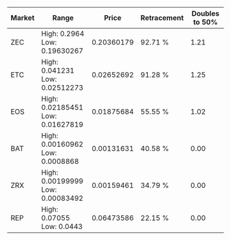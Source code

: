 | Market | Range | Price| Retracement | Doubles to 50% |
| --- | --- | --- | --- | --- |
| ZEC | High: 0.2964<br />Low: 0.19630267 | 0.20360179 | 92.71 % | 1.21 |
| ETC | High: 0.041231<br />Low: 0.02512273 | 0.02652692 | 91.28 % | 1.25 |
| EOS | High: 0.02185451<br />Low: 0.01627819 | 0.01875684 | 55.55 % | 1.02 |
| BAT | High: 0.00160962<br />Low: 0.0008868 | 0.00131631 | 40.58 % | 0.00 |
| ZRX | High: 0.00199999<br />Low: 0.00083492 | 0.00159461 | 34.79 % | 0.00 |
| REP | High: 0.07055<br />Low: 0.0443 | 0.06473586 | 22.15 % | 0.00 |

